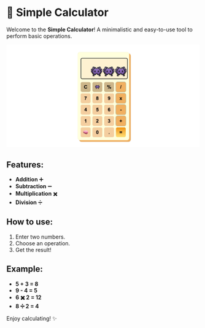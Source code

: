 # 🧮 Simple Calculator

Welcome to the **Simple Calculator**! A minimalistic and easy-to-use tool to perform basic operations.

![Calculator Image](afterCalBG.png)

## Features:
- **Addition** ➕
- **Subtraction** ➖
- **Multiplication** ✖️
- **Division** ➗

## How to use:
1. Enter two numbers.
2. Choose an operation.
3. Get the result!

## Example:

- **5 + 3 = 8**
- **9 - 4 = 5**
- **6 ✖️ 2 = 12**
- **8 ➗ 2 = 4**

Enjoy calculating! ✨
